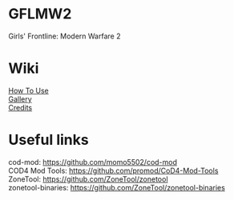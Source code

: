 # GFLMW2
Girls' Frontline: Modern Warfare 2

# Wiki
[How To Use](https://github.com/Loyalists/GFLMW2/wiki/How-to-use)   
[Gallery](https://github.com/Loyalists/GFLMW2/wiki/Gallery)   
[Credits](https://github.com/Loyalists/GFLMW2/wiki/Credits)   

# Useful links
cod-mod: https://github.com/momo5502/cod-mod  
COD4 Mod Tools: https://github.com/promod/CoD4-Mod-Tools  
ZoneTool: https://github.com/ZoneTool/zonetool  
zonetool-binaries: https://github.com/ZoneTool/zonetool-binaries  

